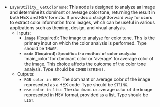 - `LayerUtility_ GetColorTone`: This node is designed to analyze an image and determine its dominant or average color tone, returning the result in both HEX and HSV formats. It provides a straightforward way for users to extract color information from images, which can be useful in various applications such as theming, design, and visual analysis.
    - Inputs:
        - `image` (Required): The image to analyze for color tone. This is the primary input on which the color analysis is performed. Type should be `IMAGE`.
        - `mode` (Required): Specifies the method of color analysis: 'main_color' for dominant color or 'average' for average color of the image. This choice affects the outcome of the color tone analysis. Type should be `COMBO[STRING]`.
    - Outputs:
        - `RGB color in HEX`: The dominant or average color of the image represented as a HEX code. Type should be `STRING`.
        - `HSV color in list`: The dominant or average color of the image represented in HSV format, provided as a list. Type should be `LIST`.
